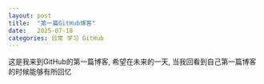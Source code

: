 ```yaml
---
layout: post
title:  "第一篇GitHub博客"
date:   2025-07-18
categories: 日常 学习 GitHub
---
```

  这是我来到GitHub的第一篇博客, 希望在未来的一天, 当我回看到自己第一篇博客的时候能够有所回忆
